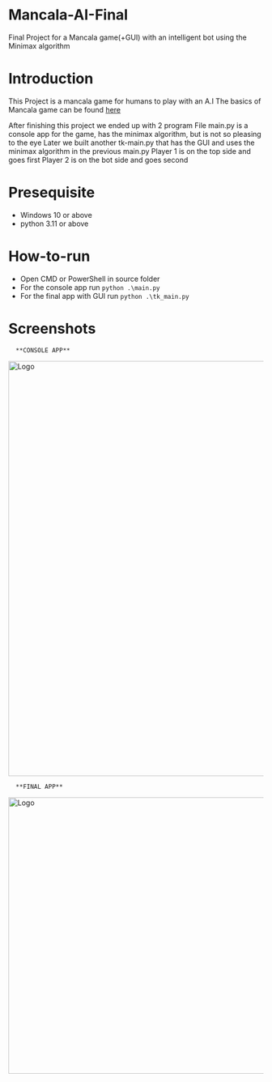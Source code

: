 # Mancala-AI-Final
Final Project for a Mancala game(+GUI) with an intelligent bot using the Minimax algorithm

# Introduction

This Project is a mancala game for humans to play with an A.I
The basics of Mancala game can be found [here](https://en.wikipedia.org/wiki/Kalah#Standard_gameplay)

After finishing this project we ended up with 2 program
File main.py is a console app for the game, has the minimax algorithm, but is not so pleasing to the eye
Later we built another tk-main.py that has the GUI and uses the minimax algorithm in the previous main.py
Player 1 is on the top side and goes first
Player 2 is on the bot side and goes second

# Presequisite 
  - Windows 10 or above
  - python 3.11 or above

# How-to-run

- Open CMD or PowerShell in source folder
- For the console app run ```python .\main.py```
- For the final app with GUI run ```python .\tk_main.py```


# Screenshots

      **CONSOLE APP**
<img src="https://github.com/minhnt227/Mancala-AI-Final/assets/120069588/df3f1781-5d30-430b-9744-9910690c7dda)" alt="Logo" width="620" height="820">

      **FINAL APP**

<img src="https://github.com/minhnt227/Mancala-AI-Final/assets/120069588/95f36547-bae4-4cbd-b05c-cab539ca0483" alt="Logo" width="618" height="546">



